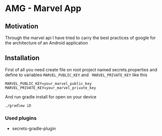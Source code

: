 # AMG - Marvel App

## Motivation

Through the marvel api I have tried to carry the best practices of google for the architecture of an Android
application

## Installation 

First of all you need create file on root project named secrets.properties and define to variables <code>MARVEL_PUBLIC_KEY</code> and <code> MARVEL_PRIVATE_KEY</code>
like this
```properties
MARVEL_PUBLIC_KEY=your_marvel_public_key
MARVEL_PRIVATE_KEY=your_marvel_private_key
``` 
And run gradle install for open on your device

```bash
./gradlew iD
```


### Used plugins

* secrets-gradle-plugin
